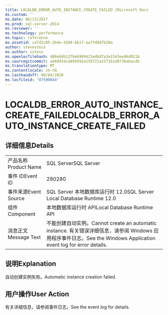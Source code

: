 ```yaml
---
title: LOCALDB_ERROR_AUTO_INSTANCE_CREATE_FAILED |Microsoft Docs
ms.custom: ''
ms.date: 06/13/2017
ms.prod: sql-server-2014
ms.reviewer: ''
ms.technology: performance
ms.topic: reference
ms.assetid: ca7d2c05-2bde-4284-bb17-aa7fd8d7b20a
author: stevestein
ms.author: sstein
ms.openlocfilehash: 408e6db12f6eb969423edb87a2e15d3ee06d0116
ms.sourcegitcommit: ad4d92dce894592a259721a1571b1d8736abacdb
ms.translationtype: MT
ms.contentlocale: zh-CN
ms.lasthandoff: 08/04/2020
ms.locfileid: "87590844"
---
```

# <a name="localdb_error_auto_instance_create_failed"></a><span data-ttu-id="7e42a-102">LOCALDB_ERROR_AUTO_INSTANCE_CREATE_FAILED</span><span class="sxs-lookup"><span data-stu-id="7e42a-102">LOCALDB_ERROR_AUTO_INSTANCE_CREATE_FAILED</span></span>
    
## <a name="details"></a><span data-ttu-id="7e42a-103">详细信息</span><span class="sxs-lookup"><span data-stu-id="7e42a-103">Details</span></span>  
  
|||  
|-|-|  
|<span data-ttu-id="7e42a-104">产品名称</span><span class="sxs-lookup"><span data-stu-id="7e42a-104">Product Name</span></span>|<span data-ttu-id="7e42a-105">SQL Server</span><span class="sxs-lookup"><span data-stu-id="7e42a-105">SQL Server</span></span>|  
|<span data-ttu-id="7e42a-106">事件 ID</span><span class="sxs-lookup"><span data-stu-id="7e42a-106">Event ID</span></span>|<span data-ttu-id="7e42a-107">280</span><span class="sxs-lookup"><span data-stu-id="7e42a-107">280</span></span>|  
|<span data-ttu-id="7e42a-108">事件来源</span><span class="sxs-lookup"><span data-stu-id="7e42a-108">Event Source</span></span>|<span data-ttu-id="7e42a-109">SQL Server 本地数据库运行时 12.0</span><span class="sxs-lookup"><span data-stu-id="7e42a-109">SQL Server Local Database Runtime 12.0</span></span>|  
|<span data-ttu-id="7e42a-110">组件</span><span class="sxs-lookup"><span data-stu-id="7e42a-110">Component</span></span>|<span data-ttu-id="7e42a-111">本地数据库运行时 API</span><span class="sxs-lookup"><span data-stu-id="7e42a-111">Local Database Runtime API</span></span>|  
|<span data-ttu-id="7e42a-112">消息正文</span><span class="sxs-lookup"><span data-stu-id="7e42a-112">Message Text</span></span>|<span data-ttu-id="7e42a-113">不能创建自动实例。</span><span class="sxs-lookup"><span data-stu-id="7e42a-113">Cannot create an automatic instance.</span></span> <span data-ttu-id="7e42a-114">有关错误详细信息，请参阅 Windows 应用程序事件日志。</span><span class="sxs-lookup"><span data-stu-id="7e42a-114">See the Windows Application event log for error details.</span></span>|  
  
## <a name="explanation"></a><span data-ttu-id="7e42a-115">说明</span><span class="sxs-lookup"><span data-stu-id="7e42a-115">Explanation</span></span>  
 <span data-ttu-id="7e42a-116">自动创建实例失败。</span><span class="sxs-lookup"><span data-stu-id="7e42a-116">Automatic instance creation failed.</span></span>  
  
## <a name="user-action"></a><span data-ttu-id="7e42a-117">用户操作</span><span class="sxs-lookup"><span data-stu-id="7e42a-117">User Action</span></span>  
 <span data-ttu-id="7e42a-118">有关详细信息，请参阅事件日志。</span><span class="sxs-lookup"><span data-stu-id="7e42a-118">See the event log for details.</span></span>  
  
  
